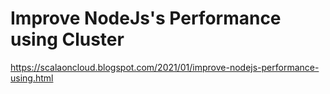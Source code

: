 # Improve NodeJs's Performance using Cluster

https://scalaoncloud.blogspot.com/2021/01/improve-nodejs-performance-using.html
